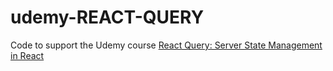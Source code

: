 # udemy-REACT-QUERY


Code to support the Udemy course [React Query: Server State Management in React](https://www.udemy.com/course/learn-react-query/?couponCode=REACT-QUERY-GITHUB)
